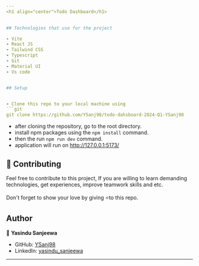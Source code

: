 ```yaml
---
<h1 align="center">Todo Dashboard</h1>
 

## Technologies that use for the project

- Vite
- React JS
- Tailwind CSS
- Typescript
- Git
- Material UI
- Vs code


## Setup


- Clone this repo to your local machine using
```git
git clone https://github.com/YSanj98/todo-dahsboard-2024-Q1-YSanj98
```
- after cloning the repository, go to the root directory.
- install npm packages using the `npm install` command.
- then the run `npm run dev` command.
- application will run on http://127.0.0.1:5173/


## 🤝 Contributing

Feel free to contribute to this project, If you are willing to learn demanding technologies, get experiences, improve teamwork skills and etc. <br /><br />
Don't forget to show your love by giving ⭐️to this repo.

## Author


👤 **Yasindu Sanjeewa**

-   GitHub: [YSanj98](https://github.com/YSanj98)
-   LinkedIn: [yasindu_sanjeewa](https://www.linkedin.com/in/yasindu-sanjeewa-a79783202)
---
```



